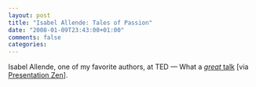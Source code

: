 ```yaml
---
layout: post
title: "Isabel Allende: Tales of Passion"
date: "2008-01-09T23:43:00+01:00"
comments: false
categories: 
---
```


<p>Isabel Allende, one of my favorite authors, at TED &#8212; What a <a href="http://www.ted.com/index.php/talks/view/id/204"><em>great</em> talk</a> [via <a href="http://www.presentationzen.com/presentationzen/2008/01/passion.html">Presentation Zen</a>].</p>


